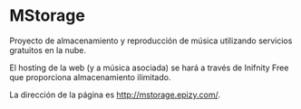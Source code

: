 # MStorage

Proyecto de almacenamiento y reproducción de música utilizando servicios gratuitos en la nube.

El hosting de la web (y a música asociada) se hará a través de Inifnity Free que proporciona almacenamiento ilimitado.

La dirección de la página es http://mstorage.epizy.com/.

